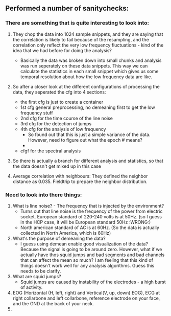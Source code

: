 ## Performed a number of sanitychecks:

### There are something that is quite interesting to look into:
1. They chop the data into 1024 sample snippets, and they are saying that the correlation is likely to fail because of the resampling, and the correlation only reflect the very low frequency fluctuations - kind of the idea that we had before for doing the analysis?
    - Basically the data was broken down into small chunks and analysis was run seperately on these data snippets. This way we can calculate the statistics in each small snippet which gives us some temporal resolution about how the low frequency data are like.

2. So after a closer look at the different configurations of processing the data, they seperated the cfg into 4 sections:
    - the first cfg is just to create a container
    - 1st cfg general preprocessing, no demeaning first to get the low frequency stuff
    - 2nd cfg for the time course of the line noise
    - 3rd cfg for the detection of jumps
    - 4th cfg for the analysis of low frequency
        - So found out that this is just a simple variance of the data. However, need to figure out what the epoch # means?
        - 
    - cfgf for the spectral analysis

3. So there is actually a branch for different analysis and statistics, so that the data doesn't get mixed up in this case 

4. Average correlation with neighbours: They defined the neighbor distance as 0.035. Fieldtrip to prepare the neighbor distribution.

### Need to look into there things:
1. What is line noise? - The frequency that is injected by the environment?
    - Turns out that line noise is the frequency of the power from electric socket. European standard of 220-240 volts is at 50Hz. (so I guess in the HCP case, it will be European standard 50Hz :WRONG:)
    - North american standard of AC is at 60Hz. (So the data is actually collected in North America, which is 60Hz)
2. What's the purpose of demeaning the data?
    - I guess using demean enable good visualization of the data? Because the signal is going to be around zero. However, what if we actually have thos squid jumps and bad segments and bad channels that can affect the mean so much? I am feeling that this kind of things doesn't work well for any analysis algorithms. Guess this needs to be clarify.
3. What are squid jumps?
    - Squid jumps are caused by instability of the electrodes - a high burst of activity.
4. EOG (Horizontal (H, left, right) and Vertical(V, up, down) EOG), ECG at right collarbone and left collarbone, reference electrode on your face, and the GND at the back of your neck.
5.    

